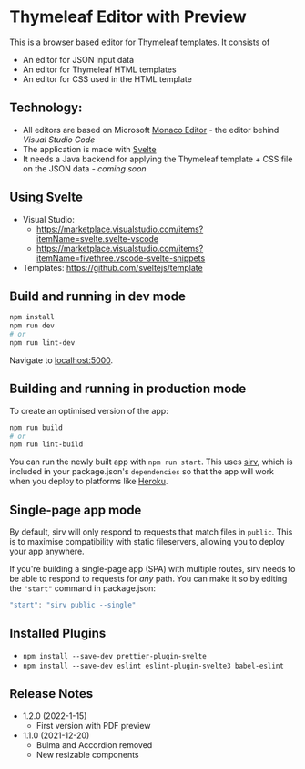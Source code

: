 # Thymeleaf Editor with Preview

This is a browser based editor for Thymeleaf templates. It consists of

- An editor for JSON input data
- An editor for Thymeleaf HTML templates
- An editor for CSS used in the HTML template

## Technology:

- All editors are based on Microsoft [Monaco Editor](https://microsoft.github.io/monaco-editor/) - the editor behind _Visual Studio Code_
- The application is made with [Svelte](https://svelte.dev/)
- It needs a Java backend for applying the Thymeleaf template + CSS file on the JSON data - _coming soon_

## Using Svelte

- Visual Studio:
  - https://marketplace.visualstudio.com/items?itemName=svelte.svelte-vscode
  - https://marketplace.visualstudio.com/items?itemName=fivethree.vscode-svelte-snippets
- Templates: https://github.com/sveltejs/template

## Build and running in dev mode

```bash
npm install
npm run dev
# or
npm run lint-dev
```

Navigate to [localhost:5000](http://localhost:5000).

## Building and running in production mode

To create an optimised version of the app:

```bash
npm run build
# or
npm run lint-build
```

You can run the newly built app with `npm run start`. This uses [sirv](https://github.com/lukeed/sirv), which is included in your package.json's `dependencies` so that the app will work when you deploy to platforms like [Heroku](https://heroku.com).

## Single-page app mode

By default, sirv will only respond to requests that match files in `public`. This is to maximise compatibility with static fileservers, allowing you to deploy your app anywhere.

If you're building a single-page app (SPA) with multiple routes, sirv needs to be able to respond to requests for _any_ path. You can make it so by editing the `"start"` command in package.json:

```js
"start": "sirv public --single"
```

## Installed Plugins

- `npm install --save-dev prettier-plugin-svelte`
- `npm install --save-dev eslint eslint-plugin-svelte3 babel-eslint`

## Release Notes

- 1.2.0 (2022-1-15)
  - First version with PDF preview
- 1.1.0 (2021-12-20)
  - Bulma and Accordion removed
  - New resizable components
